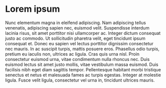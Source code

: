 Lorem ipsum
===========
Nunc elementum magna in eleifend adipiscing. Nam adipiscing tellus venenatis, adipiscing sapien nec, euismod velit. Suspendisse interdum lacinia risus, sit amet porttitor nisi ullamcorper ac. Integer dictum consequat justo ac commodo. Ut sollicitudin pharetra velit, eget tincidunt ipsum consequat et. Donec eu sapien vel lectus porttitor dignissim consectetur nec mauris. In ac suscipit turpis, mattis posuere eros. Phasellus odio turpis, pretium eu iaculis non, ultrices ac ligula. Cras quis urna nisl. Proin consectetur euismod urna, vitae condimentum nulla rhoncus nec. Duis euismod lectus sit amet justo mollis, vitae vestibulum massa euismod. Duis facilisis nibh eget diam sagittis tempor. Pellentesque habitant morbi tristique senectus et netus et malesuada fames ac turpis egestas. Integer at molestie ligula. Fusce velit ligula, consectetur vel urna in, tincidunt ultrices mauris.